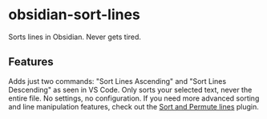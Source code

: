 # obsidian-sort-lines

Sorts lines in Obsidian. Never gets tired.

## Features

Adds just two commands: "Sort Lines Ascending" and "Sort Lines Descending" as seen in VS Code. Only sorts your selected text, never the entire file. No settings, no configuration. If you need more advanced sorting and line manipulation features, check out the [Sort and Permute lines](https://github.com/Vinzent03/obsidian-sort-and-permute-lines) plugin.
